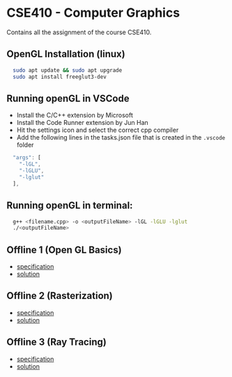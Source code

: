 # CSE410 - Computer Graphics

Contains all the assignment of the course CSE410. 

## OpenGL Installation (linux)
```sh
  sudo apt update && sudo apt upgrade
  sudo apt install freeglut3-dev
```

## Running openGL in VSCode
- Install the C/C++ extension by Microsoft
- Install the Code Runner extension by Jun Han
- Hit the settings icon and select the correct cpp compiler
- Add the following lines in the tasks.json file that is created in the `.vscode` folder

```js
  "args": [
    "-lGL",
    "-lGLU",
    "-lglut"
  ],
```

## Running openGL in terminal:
```sh
  g++ <filename.cpp> -o <outputFileName> -lGL -lGLU -lglut
  ./<outputFileName>
```

## Offline 1 (Open GL Basics)
- [specification](https://github.com/fardinanam/CSE410-Computer-Graphics/blob/master/Offline_1/cse410_offline1_specification.pdf)
- [solution](https://github.com/fardinanam/CSE410-Computer-Graphics/tree/master/Offline_1/solutions)

## Offline 2 (Rasterization)
- [specification](https://github.com/fardinanam/CSE410-Computer-Graphics/blob/master/Offline_2/Offline%202%20Rasterization%20(Complete).pdf)
- [solution](https://github.com/fardinanam/CSE410-Computer-Graphics/tree/master/Offline_2/solutions)

## Offline 3 (Ray Tracing)
- [specification](https://github.com/fardinanam/CSE410-Computer-Graphics/tree/master/Offline_3/Assignment-RayTracer)
- [solution](https://github.com/fardinanam/CSE410-Computer-Graphics/tree/master/Offline_3/solutions)
